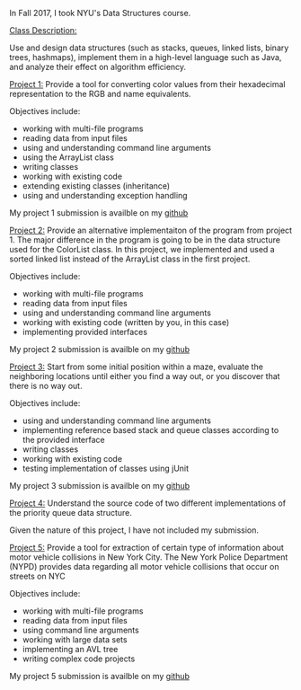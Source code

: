 In Fall 2017, I took NYU's Data Structures course.

<p><a href="https://joannakl.github.io/cs102_f17/index.html">Class Description:</a></p>

Use and design data structures (such as stacks, queues, linked lists, binary trees, hashmaps), implement them in a high-level language such as Java, and analyze their effect on algorithm efficiency.

<p><a href="https://joannakl.github.io/cs102_f17/hwk/project1.pdf">Project 1:</a> Provide a tool for converting color values from their hexadecimal representation to the RGB and name equivalents. 

  Objectives include: 
  * working with multi-file programs
  * reading data from input files
  * using and understanding command line arguments
  * using the ArrayList class
  * writing classes
  * working with existing code
  * extending existing classes (inheritance)
  * using and understanding exception handling
  
 My project 1 submission is availble on my [github](https://github.com/tdong185/home/tree/master/2017%20school/data%20structures/project%201)

<p><a href="https://joannakl.github.io/cs102_f17/hwk/project2.pdf">Project 2:</a> Provide an alternative implementaiton of the program from project 1. The major difference in the program is going to be in the data structure used for the ColorList class. In this project, we implemented and used a sorted linked list instead of the ArrayList<E> class in the first project.
  
  Objectives include:
  * working with multi-file programs
  * reading data from input files
  * using and understanding command line arguments
  * working with existing code (written by you, in this case)
  * implementing provided interfaces

 My project 2 submission is availble on my [github](https://github.com/tdong185/home/tree/master/2017%20school/data%20structures/project%202)

<p><a href="https://joannakl.github.io/cs102_f17/hwk/project3.pdf">Project 3:</a> Start from some initial position within a maze, evaluate the neighboring locations until either you find a way out, or you discover that there is no way out.
  
  Objectives include:
  * using and understanding command line arguments
  * implementing reference based stack and queue classes according to the provided interface
  * writing classes
  * working with existing code
  * testing implementation of classes using jUnit

My project 3 submission is availble on my [github](https://github.com/tdong185/home/tree/master/2017%20school/data%20structures/project%203)

<p><a href="https://joannakl.github.io/cs102_f17/hwk/proj4.pdf">Project 4:</a> Understand the source code of two different implementations of the priority queue data structure.

Given the nature of this project, I have not included my submission.

<p><a href="https://joannakl.github.io/cs102_f17/hwk/proj5.pdf">Project 5:</a> Provide a tool for extraction of certain type of information about motor vehicle collisions in New York City. The New York Police Department (NYPD) provides data regarding all motor vehicle collisions that occur on streets on NYC
  
  Objectives include:
  * working with multi-file programs
  * reading data from input files
  * using command line arguments
  * working with large data sets
  * implementing an AVL tree
  * writing complex code projects

My project 5 submission is availble on my [github](https://github.com/tdong185/home/tree/master/2017%20school/data%20structures/project%205)
